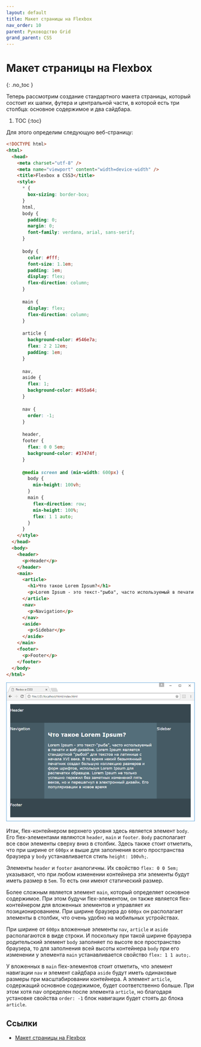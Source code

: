```yaml
---
layout: default
title: Макет страницы на Flexbox
nav_order: 10
parent: Руководство Grid
grand_parent: CSS
---
```


<!-- prettier-ignore-start -->
# Макет страницы на Flexbox
{: .no_toc }
<!-- prettier-ignore-end -->

Теперь рассмотрим создание стандартного макета страницы, который состоит их шапки, футера и центральной части, в которой есть три столбца: основное содержимое и два сайдбара.

<!-- prettier-ignore -->
1. TOC
{:toc}

Для этого определим следующую веб-страницу:

```html
<!DOCTYPE html>
<html>
  <head>
    <meta charset="utf-8" />
    <meta name="viewport" content="width=device-width" />
    <title>Flexbox в CSS3</title>
    <style>
      * {
        box-sizing: border-box;
      }
      html,
      body {
        padding: 0;
        margin: 0;
        font-family: verdana, arial, sans-serif;
      }

      body {
        color: #fff;
        font-size: 1.1em;
        padding: 1em;
        display: flex;
        flex-direction: column;
      }

      main {
        display: flex;
        flex-direction: column;
      }

      article {
        background-color: #546e7a;
        flex: 2 2 12em;
        padding: 1em;
      }

      nav,
      aside {
        flex: 1;
        background-color: #455a64;
      }

      nav {
        order: -1;
      }

      header,
      footer {
        flex: 0 0 5em;
        background-color: #37474f;
      }

      @media screen and (min-width: 600px) {
        body {
          min-height: 100vh;
        }
        main {
          flex-direction: row;
          min-height: 100%;
          flex: 1 1 auto;
        }
      }
    </style>
  </head>
  <body>
    <header>
      <p>Header</p>
    </header>
    <main>
      <article>
        <h1>Что такое Lorem Ipsum?</h1>
        <p>Lorem Ipsum - это текст-"рыба", часто используемый в печати и вэб-дизайне. Lorem Ipsum является стандартной "рыбой" для текстов на латинице с начала XVI века. В то время некий безымянный печатник создал большую коллекцию размеров и форм шрифтов, используя Lorem Ipsum для распечатки образцов. Lorem Ipsum не только успешно пережил без заметных изменений пять веков, но и перешагнул в электронный дизайн. Его популяризации в новое время</p>
      </article>
      <nav>
        <p>Navigation</p>
      </nav>
      <aside>
        <p>Sidebar</p>
      </aside>
    </main>
    <footer>
      <p>Footer</p>
    </footer>
  </body>
</html>
```

![Макет страницы на Flexbox](flex-10-1.png)

Итак, flex-контейнером верхнего уровня здесь является элемент `body`. Его flex-элементами являются `header`, `main` и `footer`. `Body` располагает все свои элементы сверху вниз в столбик. Здесь также стоит отметить, что при ширине от `600px` и выше для заполнения всего пространства браузера у `body` устанавливается стиль `height: 100vh;`.

Элементы `header` и `footer` аналогичны. Их свойство `flex: 0 0 5em;` указывают, что при любом изменении контейнера эти элементы будут иметь размер в `5em`. То есть они имеют статический размер.

Более сложным является элемент `main`, который определяет основное содержимое. При этом будучи flex-элементом, он также является flex-контейнером для вложенных элементов и управляет их позиционированием. При ширине браузера до `600px` он располагает элементы в столбик, что очень удобно на мобильных устройствах.

При ширине от `600px` вложенные элементы `nav`, `article` и `aside` располагаются в виде строки. И поскольку при такой ширине браузера родительский элемент `body` заполняет по высоте все пространство браузера, то для заполнения всей высоты контейнера `body` при его изменении у элемента `main` устанавливается свойство `flex: 1 1 auto;`.

У вложенных в `main` flex-элементов стоит отметить, что элемент навигации `nav` и элемент сайдбара `aside` будут иметь одинаковые размеры при масштабировании контейнера. А элемент `article`, содержащий основное содержимое, будет соответственно больше. При этом хотя nav определен после элемента `article`, но благодаря установке свойства `order: -1` блок навигации будет стоять до блока `article`.

## Ссылки

- [Макет страницы на Flexbox](https://metanit.com/web/html5/12.10.php)
